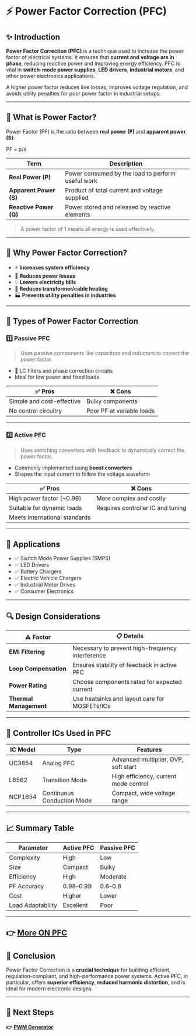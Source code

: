 # ⚡ Power Factor Correction (PFC)

## ✨ Introduction

**Power Factor Correction (PFC)** is a technique used to increase the power factor of electrical systems. It ensures that **current and voltage are in phase**, reducing reactive power and improving energy efficiency. PFC is vital in **switch-mode power supplies**, **LED drivers**, **industrial motors**, and other power electronics applications.

A higher power factor reduces line losses, improves voltage regulation, and avoids utility penalties for poor power factor in industrial setups.

---

## 🔹 What is Power Factor?

Power Factor (PF) is the ratio between **real power (P)** and **apparent power (S)**:

PF = p/s

| Term              | Description                                         |
|-------------------|-----------------------------------------------------|
| **Real Power (P)**| Power consumed by the load to perform useful work   |
| **Apparent Power (S)**| Product of total current and voltage supplied   |
| **Reactive Power (Q)**| Power stored and released by reactive elements  |

> A power factor of 1 means all energy is used effectively.

---

## 🔹 Why Power Factor Correction?

- ⚡ **Increases system efficiency**
- 🔋 **Reduces power losses**
- 💡 **Lowers electricity bills**
- 🔌 **Reduces transformer/cable heating**
- 🏭 **Prevents utility penalties in industries**

---

## 🔹 Types of Power Factor Correction

### 1️⃣ **Passive PFC**

> Uses passive components like capacitors and inductors to correct the power factor.

- 🧰 LC filters and phase correction circuits
- Ideal for low power and fixed loads

| ✅ Pros                   | ❌ Cons                             |
|--------------------------|-------------------------------------|
| Simple and cost-effective| Bulky components                    |
| No control circuitry     | Poor PF at variable loads           |

---

### 2️⃣ **Active PFC**

> Uses switching converters with feedback to dynamically correct the power factor.

- Commonly implemented using **boost converters**
- Shapes the input current to follow the voltage waveform

| ✅ Pros                        | ❌ Cons                             |
|-------------------------------|-------------------------------------|
| High power factor (~0.99)     | More complex and costly             |
| Suitable for dynamic loads    | Requires controller IC and tuning   |
| Meets international standards |                                     |

---



## 🔋 Applications

- ✅ Switch Mode Power Supplies (SMPS)
- ✅ LED Drivers
- ✅ Battery Chargers
- ✅ Electric Vehicle Chargers
- ✅ Industrial Motor Drives
- ✅ Consumer Electronics

---

## 🔍 Design Considerations

| ⚠️ Factor            | 📋 Details                                      |
|----------------------|-------------------------------------------------|
| **EMI Filtering**     | Necessary to prevent high-frequency interference |
| **Loop Compensation** | Ensures stability of feedback in active PFC     |
| **Power Rating**      | Choose components rated for expected current    |
| **Thermal Management**| Use heatsinks and layout care for MOSFETs/ICs  |

---

## 🧠 Controller ICs Used in PFC

| IC Model  | Type         | Features                                     |
|-----------|--------------|----------------------------------------------|
| UC3854    | Analog PFC   | Advanced multiplier, OVP, soft start         |
| L6562     | Transition Mode | High efficiency, current mode control  |
| NCP1654   | Continuous Conduction Mode | Compact, wide voltage range |

---



## 📈 Summary Table

| Parameter         | Active PFC               | Passive PFC            |
|------------------|---------------------------|------------------------|
| Complexity        | High                      | Low                    |
| Size              | Compact                   | Bulky                  |
| Efficiency        | High                      | Moderate               |
| PF Accuracy       | 0.98–0.99                 | 0.6–0.8                |
| Cost              | Higher                    | Lower                  |
| Load Adaptability | Excellent                 | Poor                   |

---

**👉 [More ON PFC](https://www.monolithicpower.com/en/learning/resources/power-factor-correction?srsltid=AfmBOornogPbFxz-Pcy2NmfrmGhDsEcV3VIR-_RlpL1mSKO-xZEILROr)**
---
## 📌 Conclusion

Power Factor Correction is a **crucial technique** for building efficient, regulation-compliant, and high-performance power systems. Active PFC, in particular, offers **superior efficiency**, **reduced harmonic distortion**, and is ideal for modern electronic designs.


---

## 🔹 Next Steps

**👉 [PWM Generator](../PWM)**
